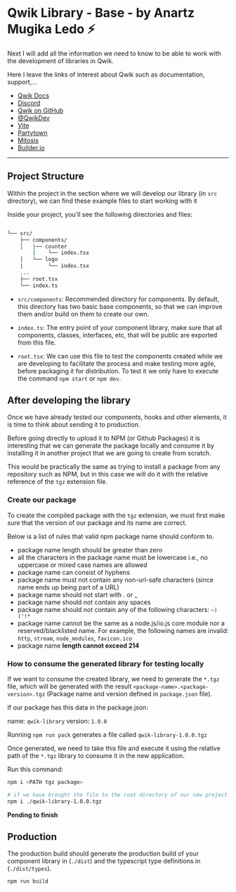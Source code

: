 # Qwik Library - Base - by Anartz Mugika Ledo ⚡️

Next I will add all the information we need to know to be able to work with the development of libraries in Qwik.

Here I leave the links of interest about Qwik such as documentation, support,...

- [Qwik Docs](https://qwik.builder.io/)
- [Discord](https://qwik.builder.io/chat)
- [Qwik on GitHub](https://github.com/BuilderIO/qwik)
- [@QwikDev](https://twitter.com/QwikDev)
- [Vite](https://vitejs.dev/)
- [Partytown](https://partytown.builder.io/)
- [Mitosis](https://github.com/BuilderIO/mitosis)
- [Builder.io](https://www.builder.io/)

---

## Project Structure

Within the project in the section where we will develop our library (in `src` directory), we can find these example files to start working with it

Inside your project, you'll see the following directories and files:

```bash

└── src/
    ├── components/
    │   |── counter
        |    └── index.tsx
    │   └── logo
    |        └── index.tsx
    ...
    ├── root.tsx
    └── index.ts
```

- `src/components`: Recommended directory for components. By default, this directory has two basic base components, so that we can improve them and/or build on them to create our own.

- `index.ts`: The entry point of your component library, make sure that all components, classes, interfaces, etc, that will be public are exported from this file.

- `root.tsx`: We can use this file to test the components created while we are developing to facilitate the process and make testing more agile, before packaging it for distribution. To test it we only have to execute the command `npm start` or `npm dev`.

## After developing the library

Once we have already tested our components, hooks and other elements, it is time to think about sending it to production.

Before going directly to upload it to NPM (or Github Packages) it is interesting that we can generate the package locally and consume it by installing it in another project that we are going to create from scratch.

This would be practically the same as trying to install a package from any repository such as NPM, but in this case we will do it with the relative reference of the `tgz` extension file.

### Create our package

To create the compiled package with the `tgz` extension, we must first make sure that the version of our package and its name are correct.

Below is a list of rules that valid npm package name should conform to.

- package name length should be greater than zero
- all the characters in the package name must be lowercase i.e., no uppercase or mixed case names are allowed
- package name can consist of hyphens
- package name must not contain any non-url-safe characters (since name ends up being part of a URL)
- package name should not start with . or _
- package name should not contain any spaces
- package name should not contain any of the following characters: `~)('!*`
- package name cannot be the same as a node.js/io.js core module nor a reserved/blacklisted name. For example, the following names are invalid: `http`, `stream`, `node_modules`, `favicon.ico`
- package name **length cannot exceed 214**

### How to consume the generated library for testing locally

If we want to consume the created library, we need to generate the `*.tgz` file, which will be generated with the result `<package-name>.<package-version>.tgz` (Package name and version defined in `package.json` file).

If our package has this data in the package.json:

name: `qwik-library`
version: `1.0.0`

Running `npm run pack` generates a file called `qwik-library-1.0.0.tgz`

Once generated, we need to take this file and execute it using the relative path of the `*.tgz` library to consume it in the new application.

Run this command:

```bash
npm i <PATH tgz package> 

# if we have brought the file to the root directory of our new project
npm i ./qwik-library-1.0.0.tgz
```

**Pending to finish**

## Production

The production build should generate the production build of your component library in (`./dist`) and the typescript type definitions in (`./dist/types`).

```bash
npm run build
```
